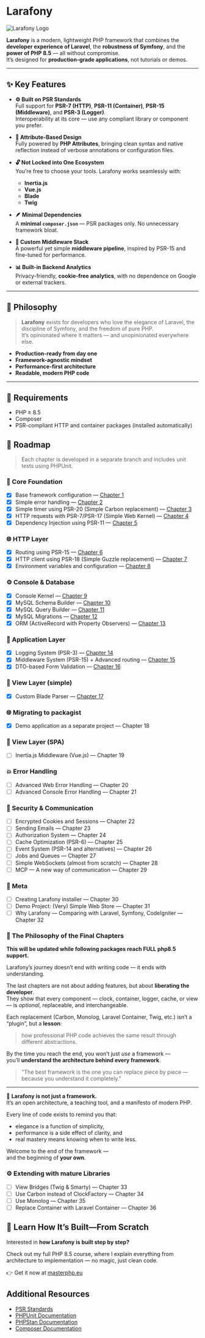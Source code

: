 # Larafony

![Larafony Logo](logo.png)

**Larafony** is a modern, lightweight PHP framework that combines the **developer experience of Laravel**, the **robustness of Symfony**, and the **power of PHP 8.5** — all without compromise.  
It’s designed for **production-grade applications**, not tutorials or demos.

---

## ✨ Key Features

- **⚙️ Built on PSR Standards**  
  Full support for **PSR-7 (HTTP)**, **PSR-11 (Container)**, **PSR-15 (Middleware)**, and **PSR-3 (Logger)**.  
  Interoperability at its core — use any compliant library or component you prefer.

- **🧩 Attribute-Based Design**  
  Fully powered by **PHP Attributes**, bringing clean syntax and native reflection instead of verbose annotations or configuration files.

- **🔓 Not Locked into One Ecosystem**  
  You’re free to choose your tools. Larafony works seamlessly with:
    - **Inertia.js**
    - **Vue.js**
    - **Blade**
    - **Twig**

- **🪶 Minimal Dependencies**  
  A **minimal `composer.json`** — PSR packages only. No unnecessary framework bloat.

- **🧱 Custom Middleware Stack**  
  A powerful yet simple **middleware pipeline**, inspired by PSR-15 and fine-tuned for performance.

- **📊 Built-in Backend Analytics**  
  Privacy-friendly, **cookie-free analytics**, with no dependence on Google or external trackers.

---

## 🚀 Philosophy

> **Larafony** exists for developers who love the elegance of Laravel, the discipline of Symfony, and the freedom of pure PHP.  
> It’s opinionated where it matters — and unopinionated everywhere else.

- **Production-ready from day one**
- **Framework-agnostic mindset**
- **Performance-first architecture**
- **Readable, modern PHP code**

---

## 🧰 Requirements

- PHP ≥ 8.5
- Composer
- PSR-compliant HTTP and container packages (installed automatically)

## 🧭 Roadmap

> Each chapter is developed in a separate branch and includes unit tests using PHPUnit.

### 🧩 Core Foundation
- [x] Base framework configuration — [Chapter 1](docs/Larafony/chapter1.md)
- [x] Simple error handling — [Chapter 2](docs/Larafony/chapter_2.md)
- [x] Simple timer using PSR-20 (Simple Carbon replacement) — [Chapter 3](docs/Larafony/chapter_3.md)
- [x] HTTP requests with PSR-7/PSR-17 (Simple Web Kernel) — [Chapter 4](docs/Larafony/chapter_4.md)
- [x] Dependency Injection using PSR-11 — [Chapter 5](docs/Larafony/chapter_5.md)

### 🌐 HTTP Layer
- [x] Routing using PSR-15 — [Chapter 6](docs/Larafony/chapter_6.md)
- [x] HTTP client using PSR-18 (Simple Guzzle replacement) — [Chapter 7](docs/Larafony/chapter_7.md)
- [x] Environment variables and configuration — [Chapter 8](docs/Larafony/chapter_8.md)

### ⚙️ Console & Database
- [x] Console Kernel — [Chapter 9](docs/Larafony/chapter_9.md)
- [x] MySQL Schema Builder — [Chapter 10](docs/Larafony/chapter_10.md)
- [x] MySQL Query Builder — [Chapter 11](docs/Larafony/chapter_11.md)
- [x] MySQL Migrations — [Chapter 12](docs/Larafony/chapter_12.md)
- [x] ORM (ActiveRecord with Property Observers) — [Chapter 13](docs/Larafony/chapter_13.md)

### 🧱 Application Layer
- [x] Logging System (PSR-3) — [Chapter 14](docs/Larafony/chapter_14.md)
- [x] Middleware System (PSR-15) + Advanced routing — [Chapter 15](docs/Larafony/chapter_15.md)
- [x] DTO-based Form Validation — [Chapter 16](docs/Larafony/chapter_16.md)

### 🎨 View Layer (simple)
- [x] Custom Blade Parser — [Chapter 17](docs/Larafony/chapter_17.md)

### 🌐 Migrating to packagist

- [x] Demo application as a separate project — Chapter 18

### 🎨 View Layer (SPA)
- [ ] Inertia.js Middleware (Vue.js) — Chapter 19

### 💥 Error Handling
- [ ] Advanced Web Error Handling — Chapter 20
- [ ] Advanced Console Error Handling — Chapter 21

### 🔐 Security & Communication
- [ ] Encrypted Cookies and Sessions — Chapter 22
- [ ] Sending Emails — Chapter 23
- [ ] Authorization System — Chapter 24
- [ ] Cache Optimization (PSR-6) — Chapter 25
- [ ] Event System (PSR-14 and alternatives) — Chapter 26
- [ ] Jobs and Queues — Chapter 27
- [ ] Simple WebSockets (almost from scratch) — Chapter 28
- [ ] MCP — A new way of communication — Chapter 29

### 🧭 Meta
- [ ] Creating Larafony installer — Chapter 30
- [ ] Demo Project: (Very) Simple Web Store — Chapter 31
- [ ] Why Larafony — Comparing with Laravel, Symfony, CodeIgniter — Chapter 32

### 🧩 The Philosophy of the Final Chapters

**This will be updated while following packages reach FULL php8.5 support.**

Larafony’s journey doesn’t end with writing code — it ends with understanding.

The last chapters are not about adding features, but about **liberating the developer**.  
They show that every component — clock, container, logger, cache, or view — is *optional*, replaceable, and interchangeable.

Each replacement (Carbon, Monolog, Laravel Container, Twig, etc.) isn’t a “plugin”, but a **lesson**:
> how professional PHP code achieves the same result through different abstractions.

By the time you reach the end, you won’t just *use* a framework —  
you’ll **understand the architecture behind every framework**.

> "The best framework is the one you can replace piece by piece — because you understand it completely."

---

🧠 **Larafony is not just a framework.**  
It’s an open architecture, a teaching tool, and a manifesto of modern PHP.

Every line of code exists to remind you that:
- elegance is a function of simplicity,
- performance is a side effect of clarity, and
- real mastery means knowing when to write less.

Welcome to the end of the framework —  
and the beginning of **your own**.

### ⚙️ Extending with mature Libraries
- [ ] View Bridges (Twig & Smarty) — Chapter 33
- [ ] Use Carbon instead of ClockFactory — Chapter 34
- [ ] Use Monolog — Chapter 35
- [ ] Replace Container with Laravel Container — Chapter 36

## 🚀 Learn How It’s Built—From Scratch

Interested in **how Larafony is built step by step?**

Check out my full PHP 8.5 course, where I explain everything from architecture to implementation — no magic, just clean code.

👉 Get it now at [masterphp.eu](https://masterphp.eu)

## Additional Resources

- [PSR Standards](https://www.php-fig.org/psr/)
- [PHPUnit Documentation](https://phpunit.de/)
- [PHPStan Documentation](https://phpstan.org/)
- [Composer Documentation](https://getcomposer.org/doc/)